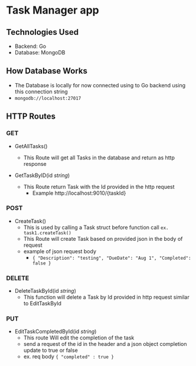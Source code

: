 # Task Manager app

## Technologies Used

- Backend: Go
- Database: MongoDB

## How Database Works

- The Database is locally for now connected using to Go backend using this connection string
- `mongodb://localhost:27017`

## HTTP Routes

### GET

* GetAllTasks()
  * This Route will get all Tasks in the database and return as http response


* GetTaskByID(id *string*)
  * This Route return Task with the Id provided in the http request 
    * Example  http://localhost:9010/{taskId}


### POST

* CreateTask() 
  * This is used by calling a Task struct before function call `ex. task1.createTask()`
  * This Route will create Task based on provided json in the body of request
  * example of json request body
    * `{
    "Description": "testing",
    "DueDate": "Aug 1",
    "Completed": false
    }`

### DELETE 

* DeleteTaskById(id *string*)
  * This function will delete a Task by Id provided in http request similar to EditTaskById


### PUT

* EditTaskCompletedById(id *string*)
  * This route Will edit the completion of the task 
  * send a request of the id in the header and a json object completion update to true or false
  * ex. req body `{ "completed" : true }`